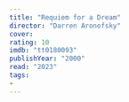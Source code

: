 ```yaml
---
title: "Requiem for a Dream"
director: "Darren Aronofsky"
cover: 
rating: 10
imdb: "tt0180093"
publishYear: "2000"
read: "2023"
tags:
- 
---
```

